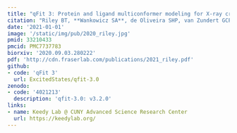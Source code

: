 ```yaml
---
title: "qFit 3: Protein and ligand multiconformer modeling for X-ray crystallographic and single-particle cryo-EM density maps"
citation: "Riley BT, **Wankowicz SA**, de Oliveira SHP, van Zundert GCP, **Hogan DW**, **Fraser JS**, Keedy DA, and van den Bedem H. *Protein Science*. 2021."
date: '2021-01-01'
image: '/static/img/pub/2020_riley.jpg'
pmid: 33210433
pmcid: PMC7737783
biorxiv: '2020.09.03.280222'
pdf: 'http://cdn.fraserlab.com/publications/2021_riley.pdf'
github:
- code: 'qFit 3'
  url: ExcitedStates/qfit-3.0
zenodo:
- code: '4021213'
  description: 'qfit-3.0: v3.2.0'
links:
- name: Keedy Lab @ CUNY Advanced Science Research Center
  url: https://keedylab.org/
---
```

